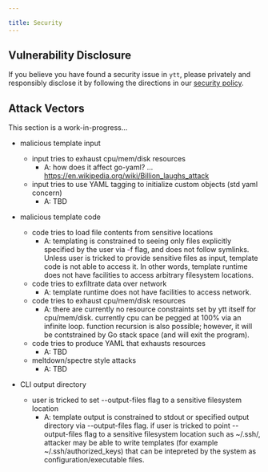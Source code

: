 ```yaml
---

title: Security
---
```


## Vulnerability Disclosure

If you believe you have found a security issue in `ytt`, please privately and responsibly disclose it by following the directions in our [security policy](/shared/docs/latest/security-policy).

## Attack Vectors

This section is a work-in-progress...

- malicious template input
  - input tries to exhaust cpu/mem/disk resources
    - A: how does it affect go-yaml? ... https://en.wikipedia.org/wiki/Billion_laughs_attack
  - input tries to use YAML tagging to initialize custom objects (std yaml concern)
    - A: TBD

- malicious template code
  - code tries to load file contents from sensitive locations
    - A: templating is constrained to seeing only files explicitly specified by the user via -f flag, and does not follow symlinks. Unless user is tricked to provide sensitive files as input, template code is not able to access it. In other words, template runtime does not have facilities to access arbitrary filesystem locations.
  - code tries to exfiltrate data over network
    - A: template runtime does not have facilities to access network.
  - code tries to exhaust cpu/mem/disk resources
    - A: there are currently no resource constraints set by ytt itself for cpu/mem/disk. currently cpu can be pegged at 100% via an infinite loop. function recursion is also possible; however, it will be contstrained by Go stack space (and will exit the program).
  - code tries to produce YAML that exhausts resources
    - A: TBD
  - meltdown/spectre style attacks
    - A: TBD

- CLI output directory
  - user is tricked to set --output-files flag to a sensitive filesystem location
    - A: template output is constrained to stdout or specified output directory via --output-files flag. if user is tricked to point --output-files flag to a sensitive filesystem location such as ~/.ssh/, attacker may be able to write templates (for example ~/.ssh/authorized_keys) that can be intepreted by the system as configuration/executable files.
